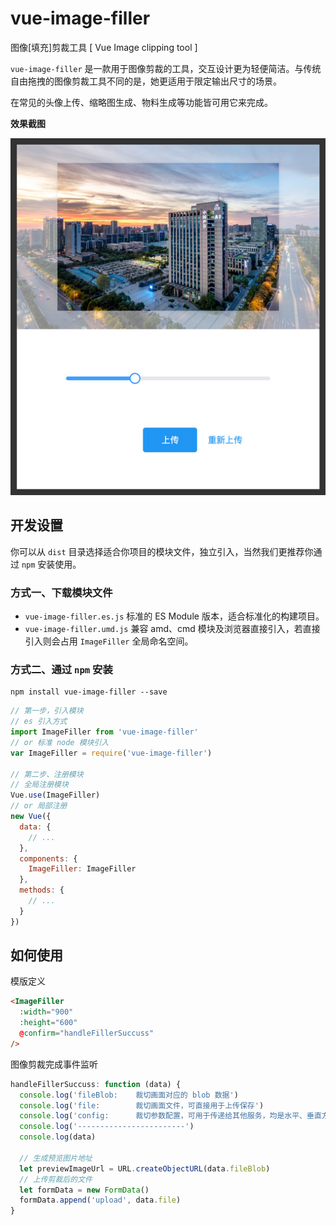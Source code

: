 # vue-image-filler
图像[填充]剪裁工具 [ Vue Image clipping tool ]

`vue-image-filler` 是一款用于图像剪裁的工具，交互设计更为轻便简洁。与传统自由拖拽的图像剪裁工具不同的是，她更适用于限定输出尺寸的场景。

在常见的头像上传、缩略图生成、物料生成等功能皆可用它来完成。

**效果截图**

![截图](docs/sample-screenshoot.jpg)

## 开发设置

你可以从 `dist` 目录选择适合你项目的模块文件，独立引入，当然我们更推荐你通过 `npm` 安装使用。

### 方式一、下载模块文件
- `vue-image-filler.es.js` 标准的 ES Module 版本，适合标准化的构建项目。
- `vue-image-filler.umd.js` 兼容 amd、cmd 模块及浏览器直接引入，若直接引入则会占用 `ImageFiller` 全局命名空间。

### 方式二、通过 `npm` 安装
``` shell
npm install vue-image-filler --save
```
``` javascript
// 第一步，引入模块
// es 引入方式
import ImageFiller from 'vue-image-filler'
// or 标准 node 模块引入
var ImageFiller = require('vue-image-filler')

// 第二步、注册模块
// 全局注册模块
Vue.use(ImageFiller)
// or 局部注册
new Vue({
  data: {
    // ...
  },
  components: {
    ImageFiller: ImageFiller
  },
  methods: {
    // ...
  }
})
```

## 如何使用

模版定义
``` html
<ImageFiller
  :width="900"
  :height="600"
  @confirm="handleFillerSuccuss"
/>
```
图像剪裁完成事件监听
``` javascript
handleFillerSuccuss: function (data) {
  console.log('fileBlob:	裁切画面对应的 blob 数据')
  console.log('file:		裁切画面文件，可直接用于上传保存')
  console.log('config:		裁切参数配置，可用于传递给其他服务，均是水平、垂直方向上的相对比值')
  console.log('------------------------')
  console.log(data)

  // 生成预览图片地址
  let previewImageUrl = URL.createObjectURL(data.fileBlob)
  // 上传剪裁后的文件
  let formData = new FormData()
  formData.append('upload', data.file)
}
```